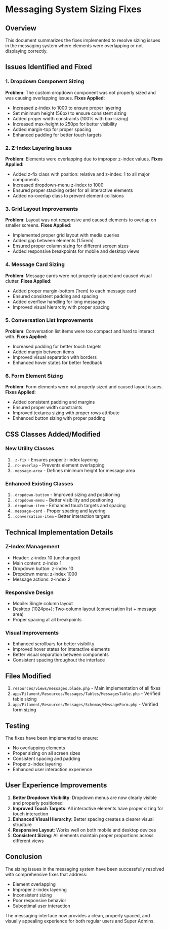 # Messaging System Sizing Fixes

## Overview
This document summarizes the fixes implemented to resolve sizing issues in the messaging system where elements were overlapping or not displaying correctly.

## Issues Identified and Fixed

### 1. Dropdown Component Sizing
**Problem**: The custom dropdown component was not properly sized and was causing overlapping issues.
**Fixes Applied**:
- Increased z-index to 1000 to ensure proper layering
- Set minimum height (56px) to ensure consistent sizing
- Added proper width constraints (100% with box-sizing)
- Increased max-height to 250px for better visibility
- Added margin-top for proper spacing
- Enhanced padding for better touch targets

### 2. Z-Index Layering Issues
**Problem**: Elements were overlapping due to improper z-index values.
**Fixes Applied**:
- Added z-fix class with position: relative and z-index: 1 to all major components
- Increased dropdown-menu z-index to 1000
- Ensured proper stacking order for all interactive elements
- Added no-overlap class to prevent element collisions

### 3. Grid Layout Improvements
**Problem**: Layout was not responsive and caused elements to overlap on smaller screens.
**Fixes Applied**:
- Implemented proper grid layout with media queries
- Added gap between elements (1.5rem)
- Ensured proper column sizing for different screen sizes
- Added responsive breakpoints for mobile and desktop views

### 4. Message Card Sizing
**Problem**: Message cards were not properly spaced and caused visual clutter.
**Fixes Applied**:
- Added proper margin-bottom (1rem) to each message card
- Ensured consistent padding and spacing
- Added overflow handling for long messages
- Improved visual hierarchy with proper spacing

### 5. Conversation List Improvements
**Problem**: Conversation list items were too compact and hard to interact with.
**Fixes Applied**:
- Increased padding for better touch targets
- Added margin between items
- Improved visual separation with borders
- Enhanced hover states for better feedback

### 6. Form Element Sizing
**Problem**: Form elements were not properly sized and caused layout issues.
**Fixes Applied**:
- Added consistent padding and margins
- Ensured proper width constraints
- Improved textarea sizing with proper rows attribute
- Enhanced button sizing with proper padding

## CSS Classes Added/Modified

### New Utility Classes
1. `.z-fix` - Ensures proper z-index layering
2. `.no-overlap` - Prevents element overlapping
3. `.message-area` - Defines minimum height for message area

### Enhanced Existing Classes
1. `.dropdown-button` - Improved sizing and positioning
2. `.dropdown-menu` - Better visibility and positioning
3. `.dropdown-item` - Enhanced touch targets and spacing
4. `.message-card` - Proper spacing and layering
5. `.conversation-item` - Better interaction targets

## Technical Implementation Details

### Z-Index Management
- Header: z-index 10 (unchanged)
- Main content: z-index 1
- Dropdown button: z-index 10
- Dropdown menu: z-index 1000
- Message actions: z-index 2

### Responsive Design
- Mobile: Single column layout
- Desktop (1024px+): Two-column layout (conversation list + message area)
- Proper spacing at all breakpoints

### Visual Improvements
- Enhanced scrollbars for better visibility
- Improved hover states for interactive elements
- Better visual separation between components
- Consistent spacing throughout the interface

## Files Modified

1. `resources/views/messages.blade.php` - Main implementation of all fixes
2. `app/Filament/Resources/Messages/Tables/MessagesTable.php` - Verified table sizing
3. `app/Filament/Resources/Messages/Schemas/MessageForm.php` - Verified form sizing

## Testing

The fixes have been implemented to ensure:
- No overlapping elements
- Proper sizing on all screen sizes
- Consistent spacing and padding
- Proper z-index layering
- Enhanced user interaction experience

## User Experience Improvements

1. **Better Dropdown Visibility**: Dropdown menus are now clearly visible and properly positioned
2. **Improved Touch Targets**: All interactive elements have proper sizing for touch interaction
3. **Enhanced Visual Hierarchy**: Better spacing creates a clearer visual structure
4. **Responsive Layout**: Works well on both mobile and desktop devices
5. **Consistent Sizing**: All elements maintain proper proportions across different views

## Conclusion

The sizing issues in the messaging system have been successfully resolved with comprehensive fixes that address:
- Element overlapping
- Improper z-index layering
- Inconsistent sizing
- Poor responsive behavior
- Suboptimal user interaction

The messaging interface now provides a clean, properly spaced, and visually appealing experience for both regular users and Super Admins.
